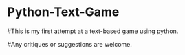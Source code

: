 # Python-Text-Game

#This is my first attempt at a text-based game using python.

#Any critiques or suggestions are welcome.
